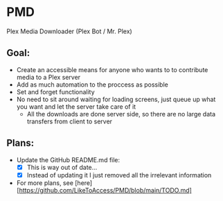 # PMD
Plex Media Downloader (Plex Bot / Mr. Plex)

## Goal:
  * Create an accessible means for anyone who wants to to contribute media to a Plex server
  * Add as much automation to the proccess as possible
  * Set and forget functionality
  * No need to sit around waiting for loading screens, just queue up what you want and let the server take care of it
    * All the downloads are done server side, so there are no large data transfers from client to server

## Plans:
  * Update the GitHub README.md file:
    * [x] This is way out of date...
    * [x] Instead of updating it I just removed all the irrelevant information
  * For more plans, see [here][https://github.com/LikeToAccess/PMD/blob/main/TODO.md]
